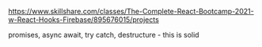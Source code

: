 https://www.skillshare.com/classes/The-Complete-React-Bootcamp-2021-w-React-Hooks-Firebase/895676015/projects

promises, async await, try catch, destructure - this is solid
